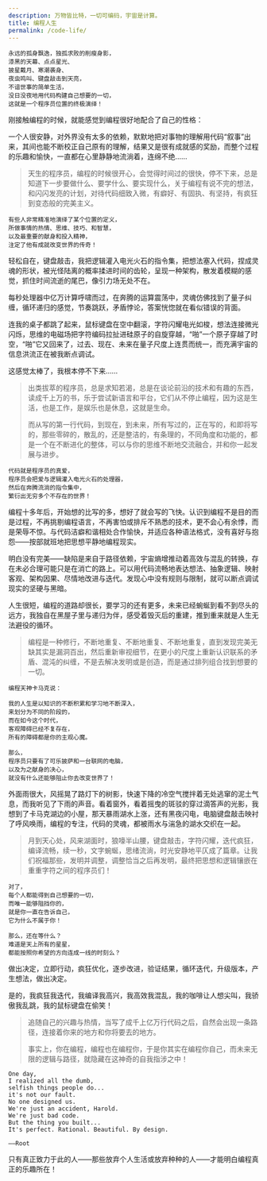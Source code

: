 ```yaml
---
description: 万物皆比特，一切可编码，宇宙是计算。
title: 编程人生
permalink: /code-life/
---
```


```
永远的孤身飘逸，独孤求败的削瘦身影，
漆黑的天幕、点点星光、
披星戴月、寒潮袭身、
夜虫鸣叫、键盘敲击到天亮，
不谙世事的简单生活，
没日没夜地用代码构建自己想要的一切，
这就是一个程序员位置的终极演绎！
```

刚接触编程的时候，就能感觉到编程很好地配合了自己的性格：

一个人很安静，对外界没有太多的依赖，默默地把对事物的理解用代码“叙事”出来，其间也能不断校正自己原有的理解，结果又是很有成就感的奖励，而整个过程的乐趣和愉快，一直都在心里静静地流淌着，连绵不绝……


>天生的程序员，编程的时候很开心，会觉得时间过的很快，停不下来，总是知道下一步要做什么、要学什么、要实现什么，关于编程有说不完的想法，和闪闪发亮的计划，对待代码细致入微，有癖好、有固执、有坚持，有疯狂到变态般的完美主义。

```
有些人非常精准地演绎了某个位置的定义，
所做事情的热情、思维、技巧、和智慧，
以及最重要的献身和投入精神，
注定了他有成就改变世界的传奇！
```

轻松自在，键盘敲击，我把逻辑灌入电光火石的指令集，把想法塞入代码，捏成灵魂的形状，被光怪陆离的概率揉进时间的齿轮，呈现一种架构，散发着模糊的感觉，抓住时间流逝的尾巴，像引力场无处不在。

每秒处理器中亿万计算呼啸而过，在奔腾的运算震荡中，灵魂仿佛找到了量子纠缠，循环递归的感觉，节奏跳跃，矛盾悖论，答案恍惚就在看似错误的背面。

连我的桌子都跳了起来，鼠标键盘在空中翻滚，字符闪耀电光如梭，想法连接微光闪烁，思维的电磁场把字符编码拉扯进硅原子的自旋穿越，“啪”一个原子穿越了时空，“啪”它又回来了，过去、现在、未来在量子尺度上连贯而统一，而充满宇宙的信息洪流正在被我断点调试。

这感觉太棒了，我根本停不下来…… 

>出类拔萃的程序员，总是求知若渴，总是在谈论前沿的技术和有趣的东西，读成千上万的书，乐于尝试新语言和平台，它们从不停止编程，因为这是生活，也是工作，是娱乐也是休息，这就是生命。
>
>而从写的第一行代码，到现在，到未来，所有写过的，正在写的，和即将写的，那些零碎的，散乱的，还是整洁的，有条理的，不同角度和功能的，都是一个在不断进化的整体，可以与你的思维不断地交流融合，并和你一起发展与进步。	

```
代码就是程序员的真爱，
程序员会把爱与逻辑灌入电光火石的处理器，
然后在奔腾流淌的指令集中，
繁衍出无穷多个不存在的世界！
```

编程十多年后，开始想的比写的多，想好了就会写的飞快。认识到编程不是目的而是过程，不再挑剔编程语言，不再害怕或排斥不熟悉的技术，更不会心有余悸，而是荣辱不惊。与代码洁癖和谐相处合作愉快，并适应各种语法格式，没有喜好与抱怨——按部就班地把思想平静地编程现实。

明白没有完美——缺陷是来自于路径依赖，宇宙熵增推动着高效与混乱的转换，存在未必合理可能只是在消亡的路上。可以用代码流畅地表达想法、抽象逻辑、映射客观、架构因果、尽情地改进与迭代。发现心中没有规则与限制，就可以断点调试现实的坚硬与黑暗。

人生很短，编程的道路却很长，要学习的还有更多，未来已经蜿蜒到看不到尽头的远方，我独自在黑屋子里与递归为伴，感受着毁灭后的重建，推到重来就是人生无法避役的循环。

>编程是一种修行，不断地重复、不断地重复、不断地重复，直到发现完美无缺其实是漏洞百出，然后重新审视细节，在更小的尺度上重新认识联系的矛盾、混沌的纠缠，不是去解决发明或是创造，而是通过排列组合找到想要的一切。

```	
编程天神卡马克说：

我的人生是以知识的不断积累和学习地不断深入，
来划分为不同的阶段的，  
而在如今这个时代，
客观障碍已经不复存在，
所有的障碍都是你的主观心魔。

那么，
程序员只要有了可乐披萨和一台联网的电脑，
以及为之献身的决心，	
就没有什么还能够阻止你去改变世界了！
```

外面雨很大，风摇晃了路灯下的树影，快速下降的冷空气搅拌着无处逃窜的泥土气息，而我听见了下雨的声音。看着窗外，看着摇曳的斑驳的穿过滴答声的光影，我想到了卡马克湖边的小屋，那天暴雨湖水上涨，还有黑夜闪电，电脑键盘敲击映衬了呼风唤雨，编程的专注，代码的灵魂，都被雨水与湍急的湖水交织在一起。

>月到天心处，风来湖面时，狼嚎半山腰，键盘敲击，字符闪耀，迭代疯狂，编译流畅，续一秒，文字蜿蜒，思绪流淌，时光安静地平仄成了篇章。让我们祝福那些，发明并调整，调整恰当之后再发明，最终把思想和逻辑镶嵌在重重字符之间的程序员们！

```
对了，	
每个人都能得到自己想要的一切，
而唯一能够阻挡你的，	
就是你一直在告诉自己，
它为什么不属于你！

那么，还在等什么？	
难道是天上所有的星星，
都能按照你希望的方向连成一线的时刻么？	
```

做出决定，立即行动，疯狂优化，逐步改进，验证结果，循环迭代，升级版本，产生想法，做出决定。

是的，我疯狂我迭代，我编译我高兴，我高效我混乱，我的咖啡让人想尖叫，我骄傲我乱跳，我的鼠标键盘在偷笑！

>追随自己的兴趣与热情，当写了成千上亿万行代码之后，自然会出现一条路径，连接着你来的地方和你将要去的地方。
>
>事实上，你在编程，编程也在编程你，于是你其实在编程你自己，而未来无限的逻辑与路径，就隐藏在这神奇的自我指涉之中！

```
One day, 
I realized all the dumb, 
selfish things people do...
it's not our fault. 
No one designed us. 
We're just an accident, Harold. 
We're just bad code. 
But the thing you built...
It's perfect. Rational. Beautiful. By design.

——Root
```

只有真正致力于此的人——那些放弃个人生活或放弃种种的人——才能明白编程真正的乐趣所在！
